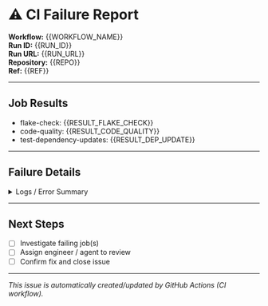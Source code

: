 <!-- [CI Failure Report Template] -->
# ⚠️ CI Failure Report

**Workflow:** {{WORKFLOW_NAME}}  
**Run ID:** {{RUN_ID}}  
**Run URL:** {{RUN_URL}}  
**Repository:** {{REPO}}  
**Ref:** {{REF}}

---

## Job Results
- flake-check: {{RESULT_FLAKE_CHECK}}
- code-quality: {{RESULT_CODE_QUALITY}}
- test-dependency-updates: {{RESULT_DEP_UPDATE}}

---

## Failure Details
<details>
<summary>Logs / Error Summary</summary>

```
{{ERROR_LOGS}}
```

</details>

---

## Next Steps
- [ ] Investigate failing job(s)
- [ ] Assign engineer / agent to review
- [ ] Confirm fix and close issue

---

_This issue is automatically created/updated by GitHub Actions (CI workflow)._
